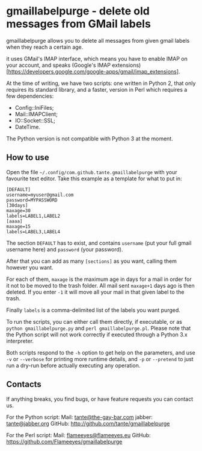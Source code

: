 gmaillabelpurge - delete old messages from GMail labels
=======================================================

gmaillabelpurge allows you to delete all messages from given gmail
labels when they reach a certain age.

it uses GMail's IMAP interface, which means you have to enable IMAP on
your account, and speaks (Google's IMAP
extensions)[https://developers.google.com/google-apps/gmail/imap_extensions].

At the time of writing, we have two scripts: one written in Python 2,
that only requires its standard library, and a faster, version in Perl
which requires a few dependencies:

 - Config::IniFiles;
 - Mail::IMAPClient;
 - IO::Socket::SSL;
 - DateTime.

The Python version is not compatible with Python 3 at the moment.

How to use
----------

Open the file `~/.config/com.github.tante.gmaillabelpurge` with your
favourite text editor. Take this example as a template for what to put
in:

    [DEFAULT]
    username=myuser@gmail.com
    password=MYPASSWORD
    [30days]
    maxage=30
    labels=LABEL1,LABEL2
    [aaaa]
    maxage=15
    labels=LABEL3,LABEL4

The section `DEFAULT` has to exist, and contains `username` (put your
full gmail username here) and `password` (your password).

After that you can add as many `[sections]` as you want, calling them
however you want.

For each of them, `maxage` is the maximum age in days for a mail in
order for it not to be moved to the trash folder. All mail sent
`maxage+1` days ago is then deleted.  If you enter `-1` it will move
all your mail in that given label to the trash.

Finally `labels` is a comma-delimited list of the labels you want
purged.

To run the scripts, you can either call them directly, if executable,
or as `python gmaillabelpurge.py` and `perl
gmaillabelpurge.pl`. Please note that the Python script will not work
correctly if executed through a Python 3.x interpreter.

Both scripts respond to the `-h` option to get help on the parameters,
and use `-v` or `--verbose` for printing more runtime details, and
`-p` or `--pretend` to just run a dry-run before actually executing
any operation.

Contacts
--------

If anything breaks, you find bugs, or have feature requests you can
contact us.

For the Python script:
Mail: <tante@the-gay-bar.com>
jabber: tante@jabber.org
GitHub: http://github.com/tante/gmaillabelpurge

For the Perl script:
Mail: <flameeyes@flameeyes.eu>
GitHub: https://github.com/Flameeyes/gmaillabelpurge
